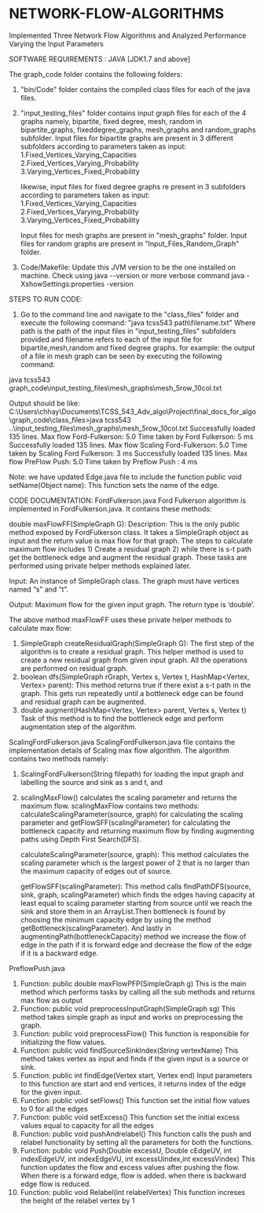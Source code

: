 # NETWORK-FLOW-ALGORITHMS

Implemented Three Network Flow Algorithms and Analyzed Performance Varying the Input Parameters

SOFTWARE REQUIREMENTS : JAVA [JDK1.7 and above]

The graph_code folder contains the following folders:
1. "bin/Code" folder contains the compiled class files for each of the java files.
2. "input_testing_files" folder contains input graph files for each of the 4 graphs namely, bipartite,
    fixed degree, mesh, random in bipartite_graphs, fixeddegree_graphs, mesh_graphs and random_graphs subfolder.
    Input files for bipartite graphs are present in 3 different subfolders according to parameters taken as input:
    1.Fixed_Vertices_Varying_Capacities 
    2.Fixed_Vertices_Varying_Probability 
    3.Varying_Vertices_Fixed_Probability 

    likewise, input files for fixed degree graphs re present in 3 subfolders according to parameters taken as input:
    1.Fixed_Vertices_Varying_Capacities 
    2.Fixed_Vertices_Varying_Probability 
    3.Varying_Vertices_Fixed_Probability

    Input files for mesh graphs are present in "mesh_graphs" folder.
    Input files for random graphs are present in "Input_Files_Random_Graph" folder.

3. Code/Makefile:
Update this JVM version to be the one installed on machine. Check using java --version or more verbose command java -XshowSettings:properties -version

STEPS TO RUN CODE:
1) Go to the command line and navigate to the "class_files" folder and execute the following command:
"java tcss543 path\filename.txt"
Where path is the path of the input files in "input_testing_files" subfolders provided and filename refers to each of the input file for bipartite,mesh,random and fixed degree graphs.
for example: the output of a file in mesh graph can be seen by executing the following command:

java tcss543 graph_code\input_testing_files\mesh_graphs\mesh_5row_10col.txt

Output should be like:
C:\Users\chhay\Documents\TCSS_543_Adv_algo\Project\final_docs_for_algo\graph_code\class_files>java tcss543 ..\input_testing_files\mesh_graphs\mesh_5row_10col.txt
Successfully loaded 135 lines.
Max flow Ford-Fulkerson: 5.0
Time taken by Ford Fulkerson: 5 ms
Successfully loaded 135 lines.
Max flow Scaling Ford-Fulkerson: 5.0
Time taken by Scaling Ford Fulkerson: 3 ms
Successfully loaded 135 lines.
Max flow PreFlow Push: 5.0
Time taken by Preflow Push : 4 ms

Note: we have updated Edge.java file to include the function 
public void setName(Object name): This function sets the name of the edge.

CODE DOCUMENTATION: 
FordFulkerson.java
Ford Fulkerson algorithm is implemented in FordFulkerson.java. It contains these methods:

double maxFlowFF(SimpleGraph G): 
Description:
This is the only public method exposed by FordFulkerson class. It takes a SimpleGraph object as input and the return value is max flow for that graph. The steps to calculate maximum flow includes 1) Create a residual graph 2) while there is s-t path get the bottleneck edge and augment the residual graph. These tasks are performed using private helper methods explained later.

Input:
An instance of SimpleGraph class. The graph must have vertices named “s” and “t”.

Output:
Maximum flow for the given input graph. The return type is ‘double’.

The above method maxFlowFF uses these private helper methods to calculate max flow:

1. SimpleGraph createResidualGraph(SimpleGraph G):
The first step of the algorithm is to create a residual graph. This helper method is used to create a new residual graph from given input graph. All the operations are performed on residual graph.
2. boolean dfs(SimpleGraph rGraph, Vertex s, Vertex t, HashMap<Vertex, Vertex> parent):
This method returns true if there exist a s-t path in the graph. This gets run repeatedly until a bottleneck edge can be found and residual graph can be augmented.
3. double augment(HashMap<Vertex, Vertex> parent, Vertex s, Vertex t)
Task of this method is to find the bottleneck edge and perform augmentation step of the algorithm.

ScalingFordFulkerson.java
ScalingFordFulkerson.java file contains the implementation details of Scaling max flow algorithm. The algorithm contains two methods namely: 
1. ScalingFordFulkerson(String filepath) for loading the input graph and labelling the source and sink as s      and t, and 
2. scalingMaxFlow() calculates the scaling parameter and returns the maximum flow. 
   scalingMaxFlow contains two methods: calculateScalingParameter(source, graph) for calculating the scaling parameter and getFlowSFF(scalingParameter) for calculating the bottleneck capacity and returning maximum flow by finding augmenting paths using Depth First Search(DFS).
   
   calculateScalingParameter(source, graph): This method calculates the scaling parameter which is the largest power of 2 that is no larger than the maximum capacity of edges out of source.
   
   getFlowSFF(scalingParameter): This method calls findPathDFS(source, sink, graph, scalingParameter) which finds the edges having capacity at least equal to scaling parameter starting from source until we reach the sink and store them in an ArrayList.Then bottleneck is found by choosing the minimum capacity edge by using the method getBottleneck(scalingParameter). And lastly in augmentingPath(bottleneckCapacity) method we increase the flow of edge in the path if it is forward edge and decrease the flow of the edge if it is a backward edge.

PreflowPush.java

1. Function: public double maxFlowPFP(SimpleGraph g)
   This is the main method which performs tasks by calling all the sub methods and returns max flow as output
2. Function: public void preprocessInputGraph(SimpleGraph sg)
   This method takes simple graph as input and works on preprocessing the graph. 
3. Function: public void preprocessFlow()
   This function is responsible for initializing the flow values. 
4. Function: public void findSourceSinkIndex(String vertexName)
   This method takes vertex as input and finds if the given input is a source or sink.
5. Function: public int findEdge(Vertex start, Vertex end)
   Input parameters to this function are start and end vertices, it returns index of the edge for the given input.
6. Function: public void setFlows()
   This function set the initial flow values to 0 for all the edges
7. Function: public void setExcess()
   This function set the initial excess values equal to capacity for all the edges
8. Function: public void pushAndrelabel()
   This function calls the push and relabel functionality by setting all the parameters for both the functions.
9. Function: public void Push(Double excessU, Double cEdgeUV, int indexEdgeUV, int indexEdgeVU, int excessUindex,int excessVindex)
   This function updates the flow and excess values after pushing the flow. When there is a forward edge, flow is added. when there is backward edge flow is reduced.
10. Function: public void Relabel(int relabelVertex)
  This function increses the height of the relabel vertex by 1
